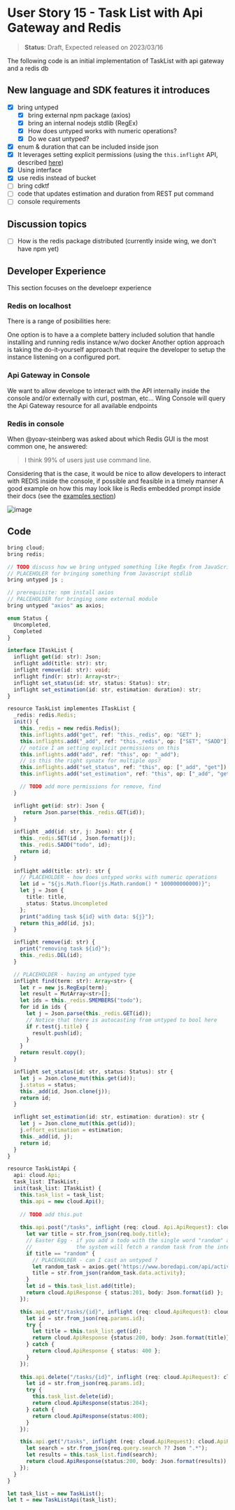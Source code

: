 # User Story 15 - Task List with Api Gateway and Redis

> **Status**: Draft, Expected released on 2023/03/16


The following code is an initial implementation of TaskList with api gateway and a redis db 

## New language and SDK features it introduces

- [x] bring untyped
  - [x] bring external npm package (axios)
  - [x] bring an internal nodejs stdlib (RegEx)
  - [x] How does untyped works with numeric operations?
  - [x] Do we cast untyped? 
- [x] enum & duration that can be included inside json
- [x] It leverages setting explicit permissions (using the `this.inflight` API, described [here](https://github.com/winglang/wing/pull/1610))
- [x] Using interface 
- [x] use redis instead of bucket
- [ ] bring cdktf
- [ ] code that updates estimation and duration from REST put command
- [ ] console requirements

## Discussion topics
- [ ] How is the redis package distributed (currently inside wing, we don't have npm yet)

## Developer Experience

This section focuses on the develoepr experience 

### Redis on localhost 

There is a range of posibilities here:

One option is to have a a complete battery included solution that handle installing and running redis instance w/wo docker
Another option approach is taking the do-it-yourself approach that require the developer to setup the instance listening on a configured port.

### Api Gateway in Console
We want to allow develope to interact with the API internally inside the console and/or externally with curl, postman, etc...
Wing Console will query the Api Gateway resource for all available endpoints

### Redis in console
When @yoav-steinberg was asked about which Redis GUI is the most common one, he answered: 
> I think 99% of users just use command line.

Considering that is the case, it would be nice to allow developers to interact with REDIS inside the console, if possible and feasible in a timely manner 
A good example on how this may look like is Redis embedded prompt inside their docs (see the [examples section](https://redis.io/commands/set/#examples))

![image](https://user-images.githubusercontent.com/1727147/222132089-c679b5dd-04e1-42c1-b9d0-83aa4a0cf47b.png)


## Code 
```ts (wing)
bring cloud;
bring redis;

// TODO discuss how we bring untyped something like RegEx from JavaScript 
// PLACEHOLER for bringing something from Javascript stdlib
bring untyped js ;

// prerequisite: npm install axios
// PALCEHOLDER for bringing some external module
bring untyped "axios" as axios; 

enum Status {
  Uncompleted,
  Completed
}

interface ITaskList {
  inflight get(id: str): Json;
  inflight add(title: str): str;
  inflight remove(id: str): void; 
  inflight find(r: str): Array<str>;
  inflight set_status(id: str, status: Status): str;
  inflight set_estimation(id: str, estimation: duration): str;
}

resource TaskList implementes ITaskList {
  _redis: redis.Redis;
  init() {
    this._redis = new redis.Redis();
    this.inflights.add("get", ref: "this._redis", op: "GET" );
    this.inflights.add("_add", ref: "this._redis", op: ["SET", "SADD"]);
    // notice I am setting explicit permissions on this
    this.inflights.add("add", ref: "this", op: "_add");
    // is this the right synatx for multiple ops? 
    this.inflights.add("set_status", ref: "this", op: ["_add", "get"]); 
    this.inflights.add("set_estimation", ref: "this", op: ["_add", "get"]); 

    // TODO add more permissions for remove, find
  }

  inflight get(id: str): Json {
     return Json.parse(this._redis.GET(id));
  }
  
  inflight _add(id: str, j: Json): str {
    this._redis.SET(id , Json.format(j));
    this._redis.SADD("todo", id);
    return id;
  } 
  
  inflight add(title: str): str {
    // PLACEHOLDER - how does untyped works with numeric operations
    let id = "${js.Math.floor(js.Math.random() * 100000000000)}";
    let j = Json { 
      title: title, 
      status: Status.Uncompleted
    };
    print("adding task ${id} with data: ${j}"); 
    return this_add(id, js);
  }

  inflight remove(id: str) {
    print("removing task ${id}");
    this._redis.DEL(id);
  }

  // PLACEHOLDER - having an untyped type
  inflight find(term: str): Array<str> { 
    let r = new js.RegExp(term);
    let result = MutArray<str>[]; 
    let ids = this._redis.SMEMBERS("todo");
    for id in ids {
      let j = Json.parse(this._redis.GET(id));
      // Notice that there is autocasting from untyped to bool here 
      if r.test(j.title) {
        result.push(id);
      }
    }
    return result.copy();
  }

  inflight set_status(id: str, status: Status): str {
    let j = Json.clone_mut(this.get(id));
    j.status = status;
    this._add(id, Json.clone(j));
    return id;
  }

  inflight set_estimation(id: str, estimation: duration): str {
    let j = Json.clone_mut(this.get(id));
    j.effort_estimation = estimation;
    this._add(id, j);
    return id;
  }
}

resource TaskListApi {
  api: cloud.Api;
  task_list: ITaskList;
  init(task_list: ITaskList) {
    this.task_list = task_list;
    this.api = new cloud.Api();
    
    // TODO add this.put
    
    this.api.post("/tasks", inflight (req: cloud. Api.ApiRequest): cloud.ApiResponse => {
      let var title = str.from_json(req.body.title);
      // Easter Egg - if you add a todo with the single word "random" as the title, 
      //              the system will fetch a random task from the internet
      if title == "random" {
        // PLACEHOLDER - can I cast an untyped ?
        let random_task = axios.get('https://www.boredapi.com/api/activity');
        title = str.from_json(random_task.data.activity); 
      } 
      let id = this.task_list.add(title);
      return cloud.ApiResponse { status:201, body: Json.format(id) };
    });

    this.api.get("/tasks/{id}", inflight (req: cloud.ApiRequest): cloud.ApiResponse => {
      let id = str.from_json(req.params.id);
      try {
        let title = this.task_list.get(id);
        return cloud.ApiResponse {status:200, body: Json.format(title)};
      } catch {
        return cloud.ApiResponse { status: 400 };
      }
    });
    
    this.api.delete("/tasks/{id}", inflight (req: cloud.ApiRequest): cloud.ApiResponse => {
      let id = str.from_json(req.params.id);
      try {
        this.task_list.delete(id);
        return cloud.ApiResponse(status:204);
      } catch {
        return cloud.ApiResponse(status:400);
      }
    });

    this.api.get("/tasks", inflight (req: cloud.ApiRequest): cloud.ApiResponse => {
      let search = str.from_json(req.query.search ?? Json ".*"); 
      let results = this.task_list.find(search);
      return cloud.ApiResponse(status:200, body: Json.format(results));
    });
  }
}

let task_list = new TaskList();
let t = new TaskListApi(task_list);

```
